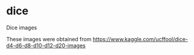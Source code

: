 # dice
Dice images

These images were obtained from https://www.kaggle.com/ucffool/dice-d4-d6-d8-d10-d12-d20-images
